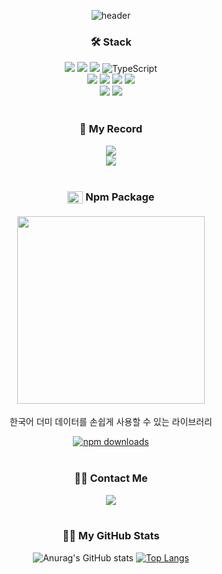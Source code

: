 <div align="center">
  
![header](https://capsule-render.vercel.app/api?type=waving&color=gradient&customColorList=0,2,2,50&height=180&section=header&text=Welcome&fontAlignY=30&desc=My%20GitHub%20Profile&descAlign=60&descAlignY=45&descSize=20&fontSize=40)
  
<h3>🛠 Stack</h3>
<img src="https://img.shields.io/badge/HTML5-E34F26?style=for-the-badge&logo=html5&logoColor=white"> <img src="https://img.shields.io/badge/CSS3-1572B6?style=for-the-badge&logo=css3&logoColor=white"> 
<img src="https://img.shields.io/badge/JAVASCRIPT-F7DF1E?style=for-the-badge&logo=javascript&logoColor=white"> 
<img alt="TypeScript" src ="https://img.shields.io/badge/TypeScript-3178C6.svg?&style=for-the-badge&logo=TypeScript&logoColor=white"/>

<br/>

<img src="https://img.shields.io/badge/REACT-61DAFB?style=for-the-badge&logo=react&logoColor=white"> 
<img src="https://img.shields.io/badge/ReactQuery-FF4154?style=for-the-badge&logo=reactquery&logoColor=white">
<img src="https://img.shields.io/badge/tailwindcss-0F172A?style=for-the-badge&logo=tailwindcss&logoColor=06b6d4"> 
<img src="https://img.shields.io/badge/next.js-000000?style=for-the-badge&logo=nextdotjs&logoColor=white">

<br/>

<img src="https://img.shields.io/badge/ReduxToolkit-764ABC?style=for-the-badge&logo=redux&logoColor=white">
<img src="https://img.shields.io/badge/FIREBASE-FFCA28?style=for-the-badge&logo=firebase&logoColor=white"> 

<br/>
<br/>

<h3>📖 My Record </h3>
<a href="https://spotted-operation-dcc.notion.site/9ab6e74bcbcc4a33a8c210caf65eb13f?pvs=74"><img src="https://img.shields.io/badge/Notion-000000?style=for-the-badge&logo=notion&logoColor=white"/></a>
<br/>
<a href="https://velog.io/@njt6419/posts"><img src="https://img.shields.io/badge/Velog-20C997?style=for-the-badge&logo=Velog&logoColor=white"/></a>

<br/>
<br/>

<h3><img align="center" height="20" src="https://upload.wikimedia.org/wikipedia/commons/9/9f/Npm-logo_favicon.svg" width=25 /> Npm Package</h3>
<h4>
  <a href="https://www.npmjs.com/package/korean-dummy-json-fetcher"><img align="center" src="https://github.com/user-attachments/assets/6c81eb51-cd52-46c1-ab00-a263afb7e6b1" width=300 /></a>
</h4>
<p>한국어 더미 데이터를 손쉽게 사용할 수 있는 라이브러리</p>
<a href="https://npm-stat.com/charts.html?package=korean-dummy-json-fetcher">
<img src="https://img.shields.io/npm/dt/korean-dummy-json-fetcher?style=flat" alt="npm downloads"/>
</a>

<br/>
<br/>

<h3>🙋‍♂️ Contact Me </h3>
<img src="https://img.shields.io/badge/Gmail-dark9737@gmail.com-D14836?style=falt&logo=gmail&logoColor=D14836"/>

<br/>
<br/>

<h3>👨‍💻 My GitHub Stats</h3> 

![Anurag's GitHub stats](https://github-readme-stats.vercel.app/api?username=NamJongtae&show_icons=true&theme=radical)
[![Top Langs](https://github-readme-stats.vercel.app/api/top-langs/?username=NamJongtae&layout=compact)](https://github.com/anuraghazra/github-readme-stats)
</div>
